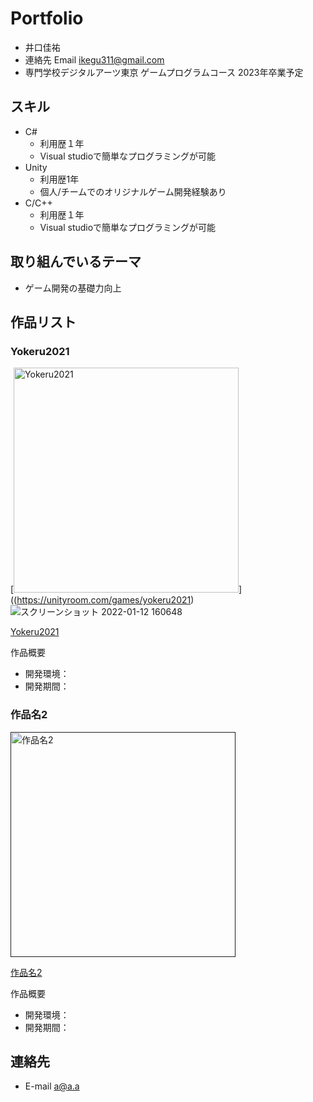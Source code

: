# Portfolio

- 井口佳祐
- 連絡先 Email [ikegu311@gmail.com](ikegu311@gmail.com)
- 専門学校デジタルアーツ東京 ゲームプログラムコース 2023年卒業予定

## スキル
- C#
  - 利用歴１年
  - Visual studioで簡単なプログラミングが可能
- Unity
  - 利用歴1年
  - 個人/チームでのオリジナルゲーム開発経験あり
- C/C++
  - 利用歴１年
  - Visual studioで簡単なプログラミングが可能

## 取り組んでいるテーマ
- ゲーム開発の基礎力向上

## 作品リスト

### Yokeru2021
[<img src="images/game1.png" alt="Yokeru2021" style="height: 360px">]((https://unityroom.com/games/yokeru2021)
![スクリーンショット 2022-01-12 160648](https://user-images.githubusercontent.com/82490581/149080201-d90b329f-093c-4bf8-be12-1b780413a56b.png)


[Yokeru2021](https://unityroom.com/games/yokeru2021)

作品概要

- 開発環境：
- 開発期間：

### 作品名2
[<img src="images/game2.png" alt="作品名2" style="height: 360px">]()

[作品名2]()

作品概要

- 開発環境：
- 開発期間：



## 連絡先
- E-mail [a@a.a](mailto:a@a.a)

